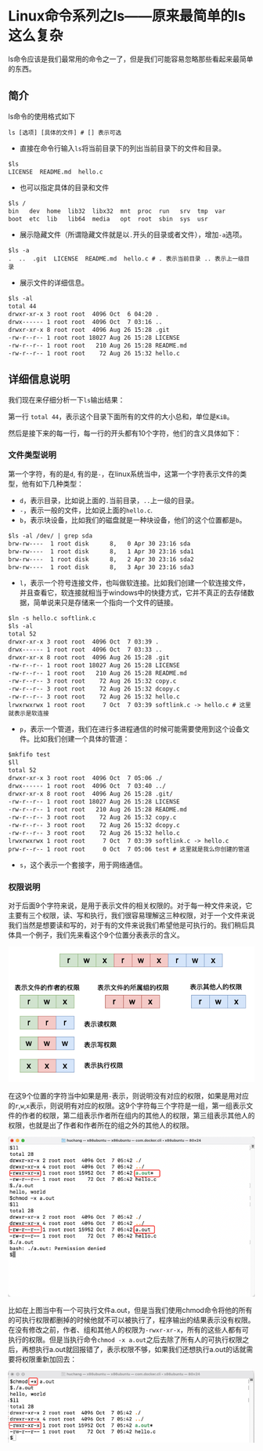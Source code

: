 # Linux命令系列之ls——原来最简单的ls这么复杂

ls命令应该是我们最常用的命令之一了，但是我们可能容易忽略那些看起来最简单的东西。

## 简介

ls命令的使用格式如下

```shell
ls [选项] [具体的文件] # [] 表示可选
```

- 直接在命令行输入`ls`将当前目录下的列出当前目录下的文件和目录。

```shell
$ls
LICENSE  README.md  hello.c
```

- 也可以指定具体的目录和文件

```shell
$ls /
bin   dev  home  lib32  libx32  mnt  proc  run   srv  tmp  var
boot  etc  lib   lib64  media   opt  root  sbin  sys  usr
```

- 展示隐藏文件（所谓隐藏文件就是以`.`开头的目录或者文件），增加`-a`选项。

```shell
$ls -a
.  ..  .git  LICENSE  README.md  hello.c # . 表示当前目录 .. 表示上一级目录
```

- 展示文件的详细信息。

```shell
$ls -al
total 44
drwxr-xr-x 3 root root  4096 Oct  6 04:20 .
drwx------ 1 root root  4096 Oct  7 03:16 ..
drwxr-xr-x 8 root root  4096 Aug 26 15:28 .git
-rw-r--r-- 1 root root 18027 Aug 26 15:28 LICENSE
-rw-r--r-- 1 root root   210 Aug 26 15:28 README.md
-rw-r--r-- 1 root root    72 Aug 26 15:32 hello.c
```

## 详细信息说明

我们现在来仔细分析一下`ls`输出结果：

第一行 `total 44`，表示这个目录下面所有的文件的大小总和，单位是`KiB`。

然后是接下来的每一行，每一行的开头都有10个字符，他们的含义具体如下：

### 文件类型说明

第一个字符，有的是`d`, 有的是`-`，在linux系统当中，这第一个字符表示文件的类型，他有如下几种类型：

- `d`，表示目录，比如说上面的`.`当前目录，`..`上一级的目录。
- `-`，表示一般的文件，比如说上面的`hello.c`.
- `b`，表示块设备，比如我们的磁盘就是一种块设备，他们的这个位置都是`b`。

```shell
$ls -al /dev/ | grep sda
brw-rw----  1 root disk      8,   0 Apr 30 23:16 sda
brw-rw----  1 root disk      8,   1 Apr 30 23:16 sda1
brw-rw----  1 root disk      8,   2 Apr 30 23:16 sda2
brw-rw----  1 root disk      8,   3 Apr 30 23:16 sda3
```

- `l`，表示一个符号连接文件，也叫做软连接。比如我们创建一个软连接文件，并且查看它，软连接就相当于windows中的快捷方式，它并不真正的去存储数据，简单说来只是存储来一个指向一个文件的链接。

```shell
$ln -s hello.c softlink.c
$ls -al
total 52
drwxr-xr-x 3 root root  4096 Oct  7 03:39 .
drwx------ 1 root root  4096 Oct  7 03:33 ..
drwxr-xr-x 8 root root  4096 Aug 26 15:28 .git
-rw-r--r-- 1 root root 18027 Aug 26 15:28 LICENSE
-rw-r--r-- 1 root root   210 Aug 26 15:28 README.md
-rw-r--r-- 3 root root    72 Aug 26 15:32 copy.c
-rw-r--r-- 3 root root    72 Aug 26 15:32 dcopy.c
-rw-r--r-- 3 root root    72 Aug 26 15:32 hello.c
lrwxrwxrwx 1 root root     7 Oct  7 03:39 softlink.c -> hello.c # 这里就表示是软连接
```

- `p`，表示一个管道，我们在进行多进程通信的时候可能需要使用到这个设备文件。比如我们创建一个具体的管道：

```shell
$mkfifo test
$ll
total 52
drwxr-xr-x 3 root root  4096 Oct  7 05:06 ./
drwx------ 1 root root  4096 Oct  7 03:40 ../
drwxr-xr-x 8 root root  4096 Aug 26 15:28 .git/
-rw-r--r-- 1 root root 18027 Aug 26 15:28 LICENSE
-rw-r--r-- 1 root root   210 Aug 26 15:28 README.md
-rw-r--r-- 3 root root    72 Aug 26 15:32 copy.c
-rw-r--r-- 3 root root    72 Aug 26 15:32 dcopy.c
-rw-r--r-- 3 root root    72 Aug 26 15:32 hello.c
lrwxrwxrwx 1 root root     7 Oct  7 03:39 softlink.c -> hello.c
prw-r--r-- 1 root root     0 Oct  7 05:06 test # 这里就是我么你创建的管道
```

- `s`，这个表示一个套接字，用于网络通信。

### 权限说明

对于后面9个字符来说，是用于表示文件的相关权限的。对于每一种文件来说，它主要有三个权限，读、写和执行，我们很容易理解这三种权限，对于一个文件来说我们当然是想要读和写的，对于有的文件来说我们希望他是可执行的。我们稍后具体具一个例子，我们先来看这个9个位置分表表示的含义。

![](../../images/linux/command/15.png)

在这9个位置的字符当中如果是用`-`表示，则说明没有对应的权限，如果是用对应的`r`,`w`,`x`表示，则说明有对应的权限。这9个字符每三个字符是一组，第一组表示文件的作者的权限，第二组表示作者所在组内的其他人的权限，第三组表示其他人的权限，也就是出了作者和作者所在的组之外的其他人的权限。

![](../../images/linux/command/16.png)

比如在上图当中有一个可执行文件a.out，但是当我们使用chmod命令将他的所有的可执行权限都删掉的时候他就不可以被执行了，程序输出的结果表示没有权限。在没有修改之前，作者、组和其他人的权限为`-rwxr-xr-x`，所有的这些人都有可执行的权限。但是当执行命令`chmod -x a.out`之后去除了所有人的可执行权限之后，再想执行a.out就回报错了，表示权限不够，如果我们还想执行a.out的话就需要将权限重新加回去：

![](../../images/linux/command/17.png)